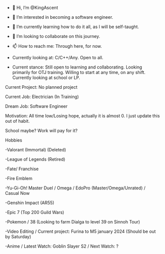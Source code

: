 - 👋 Hi, I’m @KingAscent
- 👀 I’m interested in becoming a software engineer.
- 🌱 I’m currently learning how to do it all, as I will be self-taught.
- 💞️ I’m looking to collaborate on this journey.
- 📫 How to reach me: Through here, for now. 

- Currently looking at: C/C++/Any. Open to all.

- Current stance: Still open to learning and collaborating. Looking primarily for OTJ training. Willing to start at any time, on any shift. Currently looking at school or LP.

Current Project: No planned project

Current Job: Electrician (In Training)

Dream Job: Software Engineer

Motivation: All time low/Losing hope, actually it is almost 0. I just update this out of habit. 

School maybe? Work will pay for it?

Hobbies

-Valorant (Immortal) (Deleted)

-League of Legends (Retired)

-Fate/ Franchise

-Fire Emblem

-Yu-Gi-Oh! Master Duel / Omega / EdoPro (Master/Omega/Unrated) / Casual Now

-Genshin Impact (AR55)

-Epic 7 (Top 200 Guild Wars)

-Pokemon / 38 (Looking to farm Dialga to level 39 on Sinnoh Tour)

-Video Editing / Current project: Furina to M5 january 2024 (Should be out by Saturday)

-Anime / Latest Watch: Goblin Slayer S2 / Next Watch: ?
<!---
KingAscent/KingAscent is a ✨ special ✨ repository because its `README.md` (this file) appears on your GitHub profile.
You can click the Preview link to take a look at your changes.
--->
